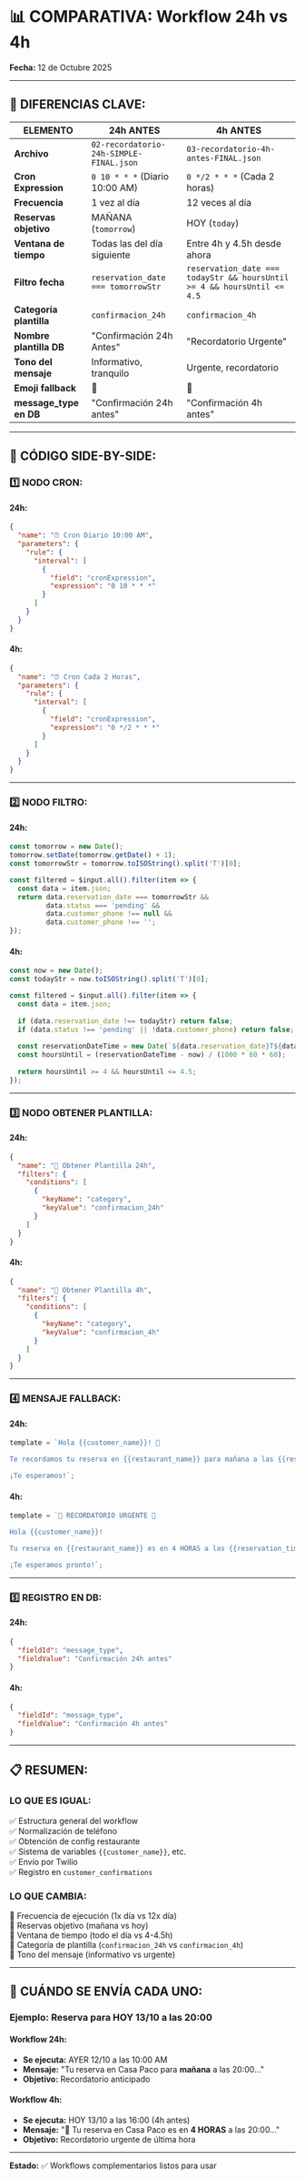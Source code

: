 # 📊 COMPARATIVA: Workflow 24h vs 4h

**Fecha:** 12 de Octubre 2025

---

## 🔀 DIFERENCIAS CLAVE:

| **ELEMENTO** | **24h ANTES** | **4h ANTES** |
|--------------|---------------|--------------|
| **Archivo** | `02-recordatorio-24h-SIMPLE-FINAL.json` | `03-recordatorio-4h-antes-FINAL.json` |
| **Cron Expression** | `0 10 * * *` (Diario 10:00 AM) | `0 */2 * * *` (Cada 2 horas) |
| **Frecuencia** | 1 vez al día | 12 veces al día |
| **Reservas objetivo** | MAÑANA (`tomorrow`) | HOY (`today`) |
| **Ventana de tiempo** | Todas las del día siguiente | Entre 4h y 4.5h desde ahora |
| **Filtro fecha** | `reservation_date === tomorrowStr` | `reservation_date === todayStr && hoursUntil >= 4 && hoursUntil <= 4.5` |
| **Categoría plantilla** | `confirmacion_24h` | `confirmacion_4h` |
| **Nombre plantilla DB** | "Confirmación 24h Antes" | "Recordatorio Urgente" |
| **Tono del mensaje** | Informativo, tranquilo | Urgente, recordatorio |
| **Emoji fallback** | 👋 | 🚨 |
| **message_type en DB** | "Confirmación 24h antes" | "Confirmación 4h antes" |

---

## 📝 CÓDIGO SIDE-BY-SIDE:

### 1️⃣ **NODO CRON:**

#### 24h:
```json
{
  "name": "⏰ Cron Diario 10:00 AM",
  "parameters": {
    "rule": {
      "interval": [
        {
          "field": "cronExpression",
          "expression": "0 10 * * *"
        }
      ]
    }
  }
}
```

#### 4h:
```json
{
  "name": "⏰ Cron Cada 2 Horas",
  "parameters": {
    "rule": {
      "interval": [
        {
          "field": "cronExpression",
          "expression": "0 */2 * * *"
        }
      ]
    }
  }
}
```

---

### 2️⃣ **NODO FILTRO:**

#### 24h:
```javascript
const tomorrow = new Date();
tomorrow.setDate(tomorrow.getDate() + 1);
const tomorrowStr = tomorrow.toISOString().split('T')[0];

const filtered = $input.all().filter(item => {
  const data = item.json;
  return data.reservation_date === tomorrowStr &&
         data.status === 'pending' &&
         data.customer_phone !== null &&
         data.customer_phone !== '';
});
```

#### 4h:
```javascript
const now = new Date();
const todayStr = now.toISOString().split('T')[0];

const filtered = $input.all().filter(item => {
  const data = item.json;
  
  if (data.reservation_date !== todayStr) return false;
  if (data.status !== 'pending' || !data.customer_phone) return false;
  
  const reservationDateTime = new Date(`${data.reservation_date}T${data.reservation_time}`);
  const hoursUntil = (reservationDateTime - now) / (1000 * 60 * 60);
  
  return hoursUntil >= 4 && hoursUntil <= 4.5;
});
```

---

### 3️⃣ **NODO OBTENER PLANTILLA:**

#### 24h:
```json
{
  "name": "📄 Obtener Plantilla 24h",
  "filters": {
    "conditions": [
      {
        "keyName": "category",
        "keyValue": "confirmacion_24h"
      }
    ]
  }
}
```

#### 4h:
```json
{
  "name": "📄 Obtener Plantilla 4h",
  "filters": {
    "conditions": [
      {
        "keyName": "category",
        "keyValue": "confirmacion_4h"
      }
    ]
  }
}
```

---

### 4️⃣ **MENSAJE FALLBACK:**

#### 24h:
```javascript
template = `Hola {{customer_name}}! 👋

Te recordamos tu reserva en {{restaurant_name}} para mañana a las {{reservation_time}} para {{party_size}} persona(s).

¡Te esperamos!`;
```

#### 4h:
```javascript
template = `🚨 RECORDATORIO URGENTE 🚨

Hola {{customer_name}}!

Tu reserva en {{restaurant_name}} es en 4 HORAS a las {{reservation_time}} para {{party_size}} persona(s).

¡Te esperamos pronto!`;
```

---

### 5️⃣ **REGISTRO EN DB:**

#### 24h:
```json
{
  "fieldId": "message_type",
  "fieldValue": "Confirmación 24h antes"
}
```

#### 4h:
```json
{
  "fieldId": "message_type",
  "fieldValue": "Confirmación 4h antes"
}
```

---

## 📋 RESUMEN:

### **LO QUE ES IGUAL:**
✅ Estructura general del workflow  
✅ Normalización de teléfono  
✅ Obtención de config restaurante  
✅ Sistema de variables `{{customer_name}}`, etc.  
✅ Envío por Twilio  
✅ Registro en `customer_confirmations`  

### **LO QUE CAMBIA:**
🔄 Frecuencia de ejecución (1x día vs 12x día)  
🔄 Reservas objetivo (mañana vs hoy)  
🔄 Ventana de tiempo (todo el día vs 4-4.5h)  
🔄 Categoría de plantilla (`confirmacion_24h` vs `confirmacion_4h`)  
🔄 Tono del mensaje (informativo vs urgente)  

---

## 🎯 CUÁNDO SE ENVÍA CADA UNO:

### **Ejemplo: Reserva para HOY 13/10 a las 20:00**

#### Workflow 24h:
- **Se ejecuta:** AYER 12/10 a las 10:00 AM
- **Mensaje:** "Tu reserva en Casa Paco para **mañana** a las 20:00..."
- **Objetivo:** Recordatorio anticipado

#### Workflow 4h:
- **Se ejecuta:** HOY 13/10 a las 16:00 (4h antes)
- **Mensaje:** "🚨 Tu reserva en Casa Paco es en **4 HORAS** a las 20:00..."
- **Objetivo:** Recordatorio urgente de última hora

---

**Estado:** ✅ Workflows complementarios listos para usar


